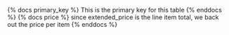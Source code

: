 {% docs primary_key %} This is the primary key for this table {% enddocs %}
{% docs price %} since extended_price is the line item total, we back out the price per item {% enddocs %}